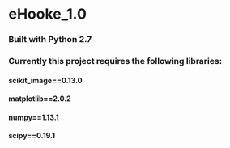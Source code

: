 # eHooke_1.0

### Built with Python 2.7
### Currently this project requires the following libraries:
#### scikit_image==0.13.0
#### matplotlib==2.0.2
#### numpy==1.13.1
#### scipy==0.19.1